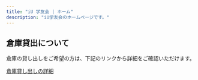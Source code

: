 ```yaml
---
title: "iU 学友会 | ホーム"
description: "iU学友会のホームページです。"
---
```


## 倉庫貸出について

倉庫の貸し出しをご希望の方は、下記のリンクから詳細をご確認いただけます。

[倉庫貸し出しの詳細](https://i-u.io/services)
